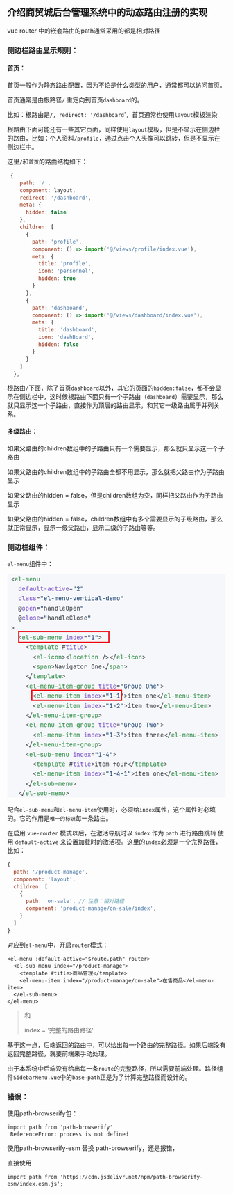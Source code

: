 ## 介绍商贸城后台管理系统中的动态路由注册的实现



vue router 中的嵌套路由的path通常采用的都是相对路径



### 侧边栏路由显示规则：

#### 首页：

首页一般作为静态路由配置，因为不论是什么类型的用户，通常都可以访问首页。

首页通常是由根路径`/` 重定向到首页`dashboard`的。

比如：根路由是`/`，`redirect: '/dashboard`'，首页通常也使用`layout`模板渲染

根路由下面可能还有一些其它页面，同样使用`layout`模板，但是不显示在侧边栏的路由，比如：个人资料`/profile`，通过点击个人头像可以跳转，但是不显示在侧边栏中。

这里`/`和`首页`的路由结构如下：

```js
 {
    path: '/',
    component: layout,
    redirect: '/dashboard',
    meta: {
      hidden: false
    },
    children: [
      {
        path: 'profile',
        component: () => import('@/views/profile/index.vue'),
        meta: {
          title: 'profile',
          icon: 'personnel',
          hidden: true
        }
      },
      {
        path: 'dashboard',
        component: () => import('@/views/dashboard/index.vue'),
        meta: {
          title: 'dashboard',
          icon: 'dashBoard',
          hidden: false
        }
      }
    ]
  },
```

根路由`/`下面，除了首页`dashboard`以外，其它的页面的`hidden:false`，都不会显示在侧边栏中，这时候根路由下面只有一个子路由（`dashboard`）需要显示，那么就只显示这一个子路由，直接作为顶层的路由显示，和其它一级路由属于并列关系。



#### 多级路由：

如果父路由的children数组中的子路由只有一个需要显示，那么就只显示这一个子路由

如果父路由的children数组中的子路由全都不用显示，那么就把父路由作为子路由显示

如果父路由的hidden = false，但是children数组为空，同样把父路由作为子路由显示

如果父路由的hidden = false，children数组中有多个需要显示的子级路由，那么就正常显示，显示一级父路由，显示二级的子路由等等。



### 侧边栏组件：



`el-menu`组件中：

![image-20250730111039901](./../typora-pic/image-20250730111039901.png)

配合`el-sub-menu`和`el-menu-item`使用时，必须给`index`属性，这个属性时必填的。它的作用是`唯一的标识`每一条路由。

在启用 `vue-router` 模式以后，在激活导航时以 `index` 作为 `path` 进行路由跳转 使用 `default-active` 来设置加载时的激活项。这里的`index`必须是一个完整路径，比如：

```js
{
  path: '/product-manage', 
  component: 'layout',
  children: [
    {
      path: 'on-sale', // 注意：相对路径
      component: 'product-manage/on-sale/index',
    }
  ]
}
```

对应到`el-menu`中，开启`router`模式：

```vue
<el-menu :default-active="$route.path" router>
  <el-sub-menu index="/product-manage">
    <template #title>商品管理</template>
    <el-menu-item index="/product-manage/on-sale">在售商品</el-menu-item>
  </el-sub-menu>
</el-menu>
```

> <el-sub-menu index="/product-manage">
>
> 和
>
> <el-sub-menu index="/product-manage">
>
> index = '完整的路由路径'

基于这一点，后端返回的路由中，可以给出每一个路由的完整路径。如果后端没有返回完整路径，就要前端来手动处理。

由于本系统中后端没有给出每一条`route`的完整路径，所以需要前端处理。路径组件`SidebarMenu.vue`中的`base-path`正是为了计算完整路径而设计的。





### 错误：

使用path-browserify包：

```
import path from 'path-browserify'
 ReferenceError: process is not defined
```

使用path-browserify-esm 替换 path-browserify，还是报错，

直接使用

```
import path from 'https://cdn.jsdelivr.net/npm/path-browserify-esm/index.esm.js';
```

